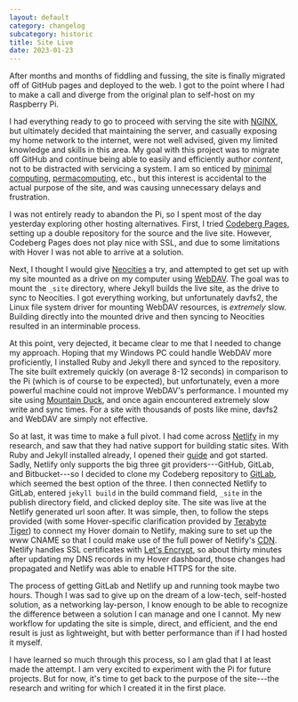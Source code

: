 ```yaml
---
layout: default
category: changelog
subcategory: historic
title: Site Live
date: 2023-01-23
---
```


After months and months of fiddling and fussing, the site is finally migrated off of GitHub pages and deployed to the web. I got to the point where I had to make a call and diverge from the original plan to self-host on my Raspberry Pi.

I had everything ready to go to proceed with serving the site with [NGINX](https://www.nginx.com/), but ultimately decided that maintaining the server, and casually exposing my home network to the internet, were not well advised, given my limited knowledge and skills in this area. My goal with this project was to migrate off GitHub and continue being able to easily and efficiently author *content*, not to be distracted with servicing a system. I am so enticed by [minimal computing](https://go-dh.github.io/mincomp/about/), [permacomputing](https://permacomputing.net/), etc., but this interest is accidental to the actual purpose of the site, and was causing unnecessary delays and frustration.

I was not entirely ready to abandon the Pi, so I spent most of the day yesterday exploring other hosting alternatives. First, I tried [Codeberg Pages](https://docs.codeberg.org/codeberg-pages/), setting up a double repository for the source and the live site. However, Codeberg Pages does not play nice with SSL, and due to some limitations with Hover I was not able to arrive at a solution.

Next, I thought I would give [Neocities](https://neocities.org/) a try, and attempted to get set up with my site mounted as a drive on my computer using [WebDAV](https://neocities.org/site_files/mount_info). The goal was to mount the <code>_site</code> directory, where Jekyll builds the live site, as the drive to sync to Neocities. I got everything working, but unfortunately davfs2, the Linux file system driver for mounting WebDAV resources, is *extremely* slow. Building directly into the mounted drive and then syncing to Neocities resulted in an interminable process.

At this point, very dejected, it became clear to me that I needed to change my approach. Hoping that my Windows PC could handle WebDAV more proficiently, I installed Ruby and Jekyll there and synced to the repository. The site built extremely quickly (on average 8-12 seconds) in comparison to the Pi (which is of course to be expected), but unfortunately, even a more powerful machine could not improve WebDAV's performance. I mounted my site using [Mountain Duck](https://mountainduck.io/), and once again encountered extremely slow write and sync times. For a site with thousands of posts like mine, davfs2 and WebDAV are simply not effective.

So at last, it was time to make a full pivot. I had come across [Netlify](https://www.netlify.com/) in my research, and saw that they had native support for building static sites. With Ruby and Jekyll installed already, I opened their [guide](https://www.netlify.com/blog/2020/04/02/a-step-by-step-guide-jekyll-4.0-on-netlify/) and got started. Sadly, Netlify only supports the big three git providers---GitHub, GitLab, and Bitbucket---so I decided to clone my Codeberg repository to [GitLab](https://gitlab.com/steinea/website), which seemed the best option of the three. I then connected Netlify to GitLab, entered <code>jekyll build</code> in the build command field, <code>_site</code> in the publish directory field, and clicked deploy site. The site was live at the Netlify generated url soon after. It was simple, then, to follow the steps provided (with some Hover-specific clarification provided by [Terabyte Tiger](https://terabytetiger.com/lessons/website-deployment-with-hover-and-netlify)) to connect my Hover domain to Netlify, making sure to set up the www CNAME so that I could make use of the full power of Netlify's [CDN](https://en.wikipedia.org/wiki/Content_delivery_network). Netlify handles SSL certificates with [Let's Encrypt](https://letsencrypt.org/), so about thirty minutes after updating my DNS records in my Hover dashboard, those changes had propagated and Netlify was able to enable HTTPS for the site.

The process of getting GitLab and Netlify up and running took maybe two hours. Though I was sad to give up on the dream of a low-tech, self-hosted solution, as a networking lay-person, I know enough to be able to recognize the difference between a solution I can manage and one I cannot. My new workflow for updating the site is simple, direct, and efficient, and the end result is just as lightweight, but with better performance than if I had hosted it myself.

I have learned so much through this process, so I am glad that I at least made the attempt. I am very excited to experiment with the Pi for future projects. But for now, it's time to get back to the purpose of the site---the research and writing for which I created it in the first place.
